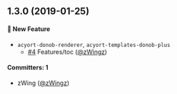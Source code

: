 
## 1.3.0 (2019-01-25)

#### :rocket: New Feature
* `acyort-donob-renderer`, `acyort-templates-donob-plus`
  * [#4](https://github.com/zWingz/acyort-donob-plugins/pull/4) Features/toc ([@zWingz](https://github.com/zWingz))

#### Committers: 1
- zWing ([@zWingz](https://github.com/zWingz))
